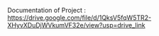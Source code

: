 Documentation of Project : https://drive.google.com/file/d/1QksV5fqW5TR2-XHyvXDuDjWVkumVF32e/view?usp=drive_link
